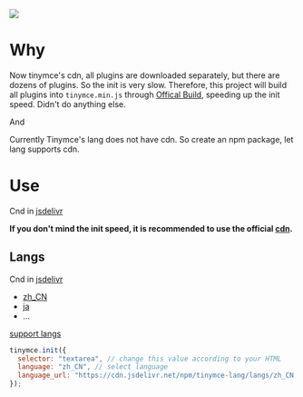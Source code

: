 [![](https://data.jsdelivr.com/v1/package/npm/tinymce-all-in-one/badge)](https://www.jsdelivr.com/package/npm/tinymce-all-in-one)

# Why

Now tinymce's cdn, all plugins are downloaded separately, but there are dozens of plugins. So the init is very slow.
Therefore, this project will build all plugins into `tinymce.min.js`
through [Offical Build](https://www.tiny.cloud/get-tiny/custom-builds/), speeding up the init speed. Didn't do anything
else.

And

Currently Tinymce's lang does not have cdn. So create an npm package, let lang supports cdn.

# Use

Cnd in [jsdelivr](https://www.jsdelivr.com/package/npm/tinymce-all-in-one)

**If you don't mind the init speed, it is recommended to use the
official [cdn](https://www.jsdelivr.com/package/npm/tinymce).**

## Langs

Cnd in [jsdelivr](https://www.jsdelivr.com/package/npm/tinymce-lang?path=langs)

- [zh_CN](https://cdn.jsdelivr.net/npm/tinymce-lang/langs/zh_CN.js)
- [ja](https://cdn.jsdelivr.net/npm/tinymce-lang/langs/ja.js)
- ...

[support langs](https://www.tiny.cloud/get-tiny/language-packages/)

```js
tinymce.init({
  selector: "textarea", // change this value according to your HTML
  language: "zh_CN", // select language
  language_url: "https://cdn.jsdelivr.net/npm/tinymce-lang/langs/zh_CN.js" // site absolute URL
});
```
